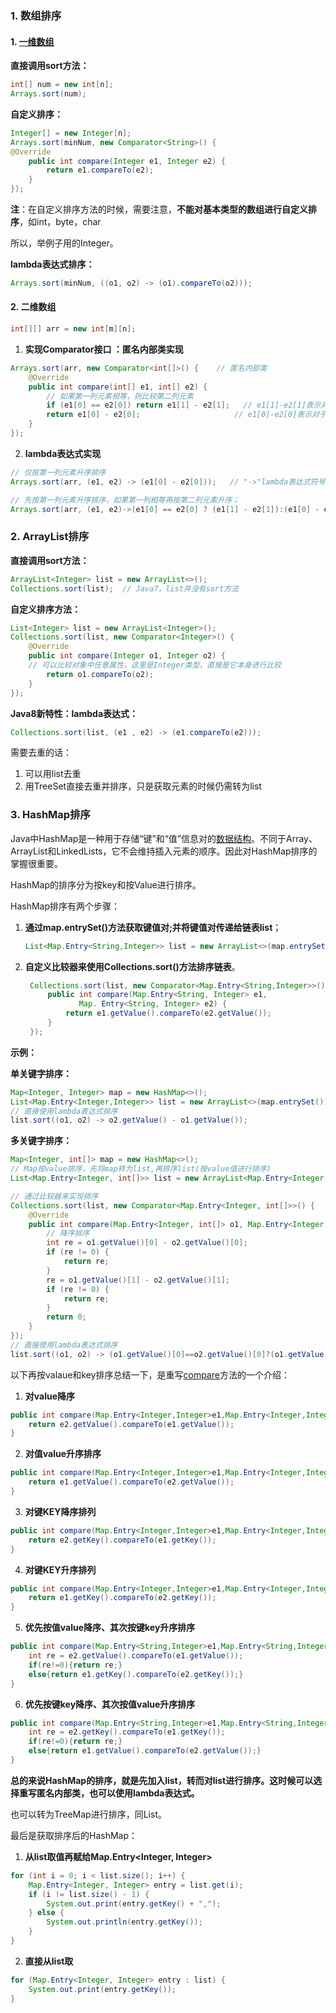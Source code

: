 ### 1\. 数组排序

#### 1\. [一维数组](https://so.csdn.net/so/search?q=%E4%B8%80%E7%BB%B4%E6%95%B0%E7%BB%84&spm=1001.2101.3001.7020)

**直接调用sort方法：**

```java
int[] num = new int[n];
Arrays.sort(num);

```

**自定义排序：**

```java
Integer[] = new Integer[n];
Arrays.sort(minNum, new Comparator<String>() {
@Override
	public int compare(Integer e1, Integer e2) {
	    return e1.compareTo(e2);
	}
});

```

**注**：在自定义排序方法的时候，需要注意，**不能对基本类型的数组进行自定义排序**，如int，byte，char

所以，举例子用的Integer。

**lambda表达式排序：**

```java
Arrays.sort(minNum, ((o1, o2) -> (o1).compareTo(o2)));

```

#### 2\. 二维数组

```java
int[][] arr = new int[m][n];

```

1.  **实现Comparator接口 ：匿名内部类实现**

```java
Arrays.sort(arr, new Comparator<int[]>() {    // 匿名内部类
	@Override
	public int compare(int[] e1, int[] e2) {
		// 如果第一列元素相等，则比较第二列元素
		if (e1[0] == e2[0]) return e1[1] - e2[1];   // e1[1]-e2[1]表示对于第二列元素进行升序排序
		return e1[0] - e2[0];                     // e1[0]-e2[0]表示对于第一列元素进行升序排序
	}
});

```

2.  **lambda表达式实现**

```java
// 仅按第一列元素升序排序
Arrays.sort(arr, (e1, e2) -> (e1[0] - e2[0]));   // "->"lambda表达式符号，其将参数与实现隔开。

// 先按第一列元素升序排序，如果第一列相等再按第二列元素升序；
Arrays.sort(arr, (e1, e2)->(e1[0] == e2[0] ? (e1[1] - e2[1]):(e1[0] - e2[0])));

```

### 2\. ArrayList排序

**直接调用sort方法：**

```java
ArrayList<Integer> list = new ArrayList<>();
Collections.sort(list);  // Java7，list并没有sort方法

```

**自定义排序方法：**

```java
List<Integer> list = new ArrayList<Integer>();
Collections.sort(list, new Comparator<Integer>() {
    @Override
    public int compare(Integer o1, Integer o2) {
    // 可以比较对象中任意属性，这里是Integer类型，直接是它本身进行比较
        return o1.compareTo(o2);
    }
});

```

**Java8新特性：lambda表达式：**

```java
Collections.sort(list, (e1 , e2) -> (e1.compareTo(e2)));

```

需要去重的话：

1.  可以用list去重
2.  用TreeSet直接去重并排序，只是获取元素的时候仍需转为list

### 3\. HashMap排序

Java中HashMap是一种用于存储“键”和“值”信息对的[数据结构](https://so.csdn.net/so/search?q=%E6%95%B0%E6%8D%AE%E7%BB%93%E6%9E%84&spm=1001.2101.3001.7020)。不同于Array、ArrayList和LinkedLists，它不会维持插入元素的顺序。因此对HashMap排序的掌握很重要。

HashMap的排序分为按key和按Value进行排序。

HashMap排序有两个步骤：

1.  **通过map.entrySet()方法获取键值对;并将键值对传递给链表list**；

    ```java
    List<Map.Entry<String,Integer>> list = new ArrayList<>(map.entrySet());

    ```

2.  **自定义比较器来使用Collections.sort()方法排序链表**。

    ```java
     Collections.sort(list, new Comparator<Map.Entry<String,Integer>>() {
         public int compare(Map.Entry<String, Integer> e1,
                Map. Entry<String, Integer> e2) {
             return e1.getValue().compareTo(e2.getValue());
         }
     });

    ```

**示例：**

**单关键字排序：**

```java
Map<Integer, Integer> map = new HashMap<>();
List<Map.Entry<Integer,Integer>> list = new ArrayList<>(map.entrySet());
// 直接使用lambda表达式排序
list.sort((o1, o2) -> o2.getValue() - o1.getValue());

```

**多关键字排序：**

```java
Map<Integer, int[]> map = new HashMap<>();
// Map按value排序，先将map转为list,再排序list(按value值进行排序)
List<Map.Entry<Integer, int[]>> list = new ArrayList<Map.Entry<Integer, int[]>>(map.entrySet());

// 通过比较器来实现排序
Collections.sort(list, new Comparator<Map.Entry<Integer, int[]>>() {
    @Override
    public int compare(Map.Entry<Integer, int[]> o1, Map.Entry<Integer, int[]> o2) {
        // 降序排序
        int re = o1.getValue()[0] - o2.getValue()[0];
        if (re != 0) {
            return re;
        }
        re = o1.getValue()[1] - o2.getValue()[1];
        if (re != 0) {
            return re;
        }
        return 0;
    }
});
// 直接使用lambda表达式排序
list.sort((o1, o2) -> (o1.getValue()[0]==o2.getValue()[0]?(o1.getValue()[1]-o2.getValue()[1]):(o1.getValue()[0]-o2.getValue()[0])));

```

以下再按valaue和key排序总结一下，是重写[compare](https://so.csdn.net/so/search?q=compare&spm=1001.2101.3001.7020)方法的一个介绍：

1.  **对value降序**

```java
public int compare(Map.Entry<Integer,Integer>e1,Map.Entry<Integer,Integer>e2){
    return e2.getValue().compareTo(e1.getValue());
}

```

2.  **对值value升序排序**

```java
public int compare(Map.Entry<Integer,Integer>e1,Map.Entry<Integer,Integer>e2){
    return e1.getValue().compareTo(e2.getValue());
}

```

3.  **对键KEY降序排列**

```java
public int compare(Map.Entry<Integer,Integer>e1,Map.Entry<Integer,Integer>e2){
    return e2.getKey().compareTo(e1.getKey());
}

```

4.  **对键KEY升序排列**

```java
public int compare(Map.Entry<Integer,Integer>e1,Map.Entry<Integer,Integer>e2){
    return e1.getKey().compareTo(e2.getKey());
}

```

5.  **优先按值value降序、其次按键key升序排序**

```java
public int compare(Map.Entry<String,Integer>e1,Map.Entry<String,Integer>e2){
    int re = e2.getValue().compareTo(e1.getValue());
    if(re!=0){return re;}
    else{return e1.getKey().compareTo(e2.getKey());}
}

```

6.  **优先按键key降序、其次按值value升序排序**

```java
public int compare(Map.Entry<String,Integer>e1,Map.Entry<String,Integer>e2){
    int re = e2.getKey().compareTo(e1.getKey());
    if(re!=0){return re;}
    else{return e1.getValue().compareTo(e2.getValue());}
}

```

**总的来说HashMap的排序，就是先加入list，转而对list进行排序。这时候可以选择重写匿名内部类，也可以使用lambda表达式。**

也可以转为TreeMap进行排序，同List。

最后是获取排序后的HashMap：

1.  **从list取值再赋给Map.Entry<Integer, Integer>**

```java
for (int i = 0; i < list.size(); i++) {
    Map.Entry<Integer, Integer> entry = list.get(i);
    if (i != list.size() - 1) {
        System.out.print(entry.getKey() + ",");
    } else {
        System.out.println(entry.getKey());
    }
}

```

2.  **直接从list取**

```java
for (Map.Entry<Integer, Integer> entry : list) {
    System.out.print(entry.getKey());
}
```